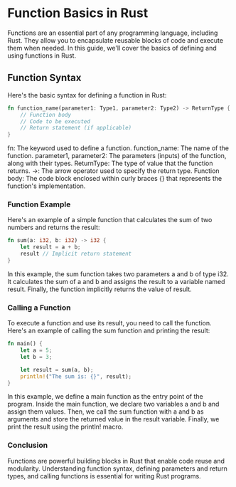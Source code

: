 # Function Basics in Rust

Functions are an essential part of any programming language, including Rust. They allow you to encapsulate reusable blocks of code and execute them when needed. In this guide, we'll cover the basics of defining and using functions in Rust.

## Function Syntax

Here's the basic syntax for defining a function in Rust:

```rust
fn function_name(parameter1: Type1, parameter2: Type2) -> ReturnType {
    // Function body
    // Code to be executed
    // Return statement (if applicable)
}
```

fn: The keyword used to define a function.
function_name: The name of the function.
parameter1, parameter2: The parameters (inputs) of the function, along with their types.
ReturnType: The type of value that the function returns.
->: The arrow operator used to specify the return type.
Function body: The code block enclosed within curly braces {} that represents the function's implementation.

### Function Example
Here's an example of a simple function that calculates the sum of two numbers and returns the result:

```rust
fn sum(a: i32, b: i32) -> i32 {
    let result = a + b;
    result // Implicit return statement
}
```
In this example, the sum function takes two parameters a and b of type i32. It calculates the sum of a and b and assigns the result to a variable named result. Finally, the function implicitly returns the value of result.

### Calling a Function
To execute a function and use its result, you need to call the function. Here's an example of calling the sum function and printing the result:

```rust
fn main() {
    let a = 5;
    let b = 3;

    let result = sum(a, b);
    println!("The sum is: {}", result);
}
```
In this example, we define a main function as the entry point of the program. Inside the main function, we declare two variables a and b and assign them values. Then, we call the sum function with a and b as arguments and store the returned value in the result variable. Finally, we print the result using the println! macro.

### Conclusion
Functions are powerful building blocks in Rust that enable code reuse and modularity. Understanding function syntax, defining parameters and return types, and calling functions is essential for writing Rust programs.
